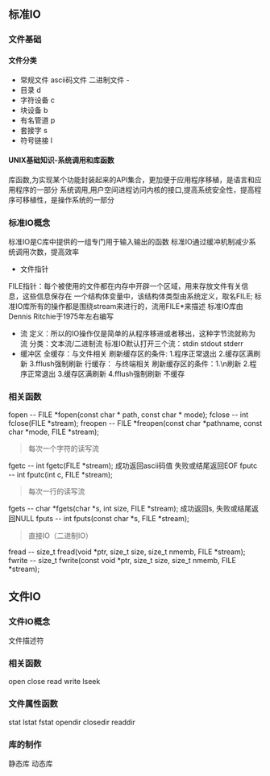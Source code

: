 ## 标准IO
### 文件基础
#### 文件分类
- 常规文件 ascii码文件 二进制文件 -
- 目录 d
- 字符设备 c
- 块设备 b
- 有名管道 p
- 套接字 s
- 符号链接 l
#### UNIX基础知识-系统调用和库函数
库函数,为实现某个功能封装起来的API集合，更加便于应用程序移植，是语言和应用程序的一部分
系统调用,用户空间进程访问内核的接口,提高系统安全性，提高程序可移植性，是操作系统的一部分
### 标准IO概念
标准IO是C库中提供的一组专门用于输入输出的函数
标准IO通过缓冲机制减少系统调用次数，提高效率
- 文件指针 

FILE指针：每个被使用的文件都在内存中开辟一个区域，用来存放文件有关信息，这些信息保存在
一个结构体变量中，该结构体类型由系统定义，取名FILE;
标准IO库所有的操作都是围绕stream来进行的，流用FILE*来描述
标准IO库由Dennis Ritchie于1975年左右编写
- 流
定义：所以的IO操作仅是简单的从程序移进或者移出，这种字节流就称为流
分类：文本流/二进制流
标准IO默认打开三个流：stdin stdout stderr
- 缓冲区
 全缓存：与文件相关
  刷新缓存区的条件: 1.程序正常退出 2.缓存区满刷新 3.fflush强制刷新
 行缓存： 与终端相关
  刷新缓存区的条件：1.\n刷新 2.程序正常退出 3.缓存区满刷新 4.fflush强制刷新
 不缓存
### 相关函数
fopen -- FILE *fopen(const char * path, const char * mode);
fclose -- int fclose(FILE *stream);
freopen -- FILE *freopen(const char *pathname, const char *mode, FILE *stream);
>每次一个字符的读写流

fgetc -- int fgetc(FILE *stream); 成功返回ascii码值 失败或结尾返回EOF
fputc -- int fputc(int c, FILE *stream);
>每次一行的读写流

fgets -- char *fgets(char *s, int size, FILE *stream); 成功返回s, 失败或结尾返回NULL
fputs -- int fputs(const char *s, FILE *stream);
>直接IO（二进制IO）

fread -- size_t fread(void *ptr, size_t size, size_t nmemb, FILE *stream);
fwrite -- size_t fwrite(const void *ptr, size_t size, size_t nmemb, FILE *stream);

## 文件IO
### 文件IO概念
文件描述符
### 相关函数
open
close
read
write
lseek
### 文件属性函数
stat 
lstat
fstat
opendir
closedir
readdir
### 库的制作
静态库
动态库
